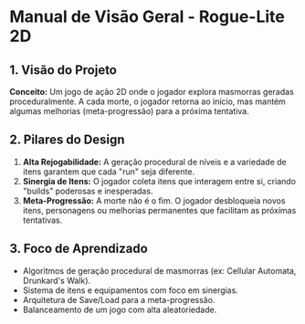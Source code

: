 # Manual de Visão Geral - Rogue-Lite 2D

## 1. Visão do Projeto

**Conceito:** Um jogo de ação 2D onde o jogador explora masmorras geradas proceduralmente. A cada morte, o jogador retorna ao início, mas mantém algumas melhorias (meta-progressão) para a próxima tentativa.

## 2. Pilares do Design

1.  **Alta Rejogabilidade:** A geração procedural de níveis e a variedade de itens garantem que cada "run" seja diferente.
2.  **Sinergia de Itens:** O jogador coleta itens que interagem entre si, criando "builds" poderosas e inesperadas.
3.  **Meta-Progressão:** A morte não é o fim. O jogador desbloqueia novos itens, personagens ou melhorias permanentes que facilitam as próximas tentativas.

## 3. Foco de Aprendizado

*   Algoritmos de geração procedural de masmorras (ex: Cellular Automata, Drunkard's Walk).
*   Sistema de itens e equipamentos com foco em sinergias.
*   Arquitetura de Save/Load para a meta-progressão.
*   Balanceamento de um jogo com alta aleatoriedade.
